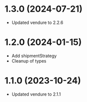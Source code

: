 # 1.3.0 (2024-07-21)

- Updated vendure to 2.2.6

# 1.2.0 (2024-01-15)

- Add shipmentStrategy
- Cleanup of types

# 1.1.0 (2023-10-24)

- Updated vendure to 2.1.1
